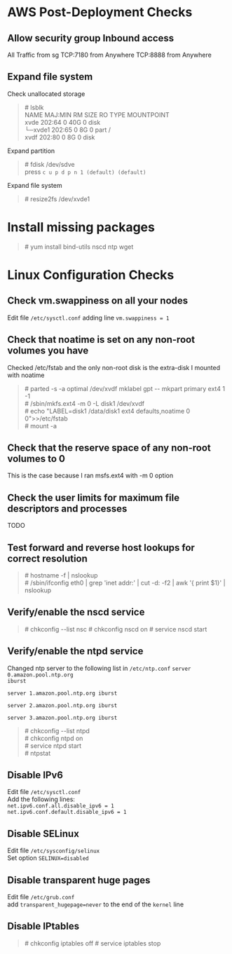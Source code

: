 # AWS Post-Deployment Checks
## Allow security group Inbound access 
All Traffic from sg
TCP:7180 from Anywhere
TCP:8888 from Anywhere

## Expand file system
Check unallocated storage
> \# lsblk  
NAME    MAJ:MIN RM SIZE RO TYPE MOUNTPOINT  
xvde    202:64   0  40G  0 disk  
└─xvde1 202:65   0   8G  0 part /  
xvdf    202:80   0   8G  0 disk  

Expand partition
>\# fdisk /dev/sdve  
press <code>c u p d p n 1 (default) (default)</code>  

Expand file system
> \# resize2fs /dev/xvde1

# Install missing packages
> \# yum install bind-utils nscd ntp wget  

# Linux Configuration Checks
## Check vm.swappiness on all your nodes
Edit file <code>/etc/sysctl.conf</code> adding line <code>vm.swappiness = 1</code>

## Check that noatime is set on any non-root volumes you have
Checked /etc/fstab and the only non-root disk is the extra-disk I mounted with noatime
>\# parted -s -a optimal /dev/xvdf mklabel gpt -- mkpart primary ext4 1 -1  
\# /sbin/mkfs.ext4 -m 0 -L disk1 /dev/xvdf  
\# echo "LABEL=disk1      /data/disk1  ext4  defaults,noatime  0 0">>/etc/fstab  
\# mount -a

## Check that the reserve space of any non-root volumes to 0
This is the case because I ran msfs.ext4 with -m 0 option

## Check the user limits for maximum file descriptors and processes
TODO

## Test forward and reverse host lookups for correct resolution
>\# hostname -f | nslookup  
\# /sbin/ifconfig eth0 | grep 'inet addr:' | cut -d: -f2 | awk '{ print $1}' | nslookup

## Verify/enable the nscd service
>\# chkconfig --list nsc
\# chkconfig nscd on
\# service nscd start

## Verify/enable the ntpd service
Changed ntp server to the following list in <code>/etc/ntp.conf</code>
<code>server 0.amazon.pool.ntp.org iburst  
server 1.amazon.pool.ntp.org iburst  
server 2.amazon.pool.ntp.org iburst  
server 3.amazon.pool.ntp.org iburst
</code>  
>\# chkconfig --list ntpd  
\# chkconfig ntpd on  
\# service ntpd start  
\# ntpstat

## Disable IPv6
Edit file <code>/etc/sysctl.conf</code>  
Add the following lines:  
<code>net.ipv6.conf.all.disable_ipv6 = 1</code>  
<code>net.ipv6.conf.default.disable_ipv6 = 1</code>

## Disable SELinux
Edit file <code>/etc/sysconfig/selinux</code>  
Set option <code>SELINUX=disabled</code>

## Disable transparent huge pages
Edit file <code>/etc/grub.conf</code>  
add <code>transparent_hugepage=never</code> to the end of the <code>kernel</code> line

## Disable IPtables
>\# chkconfig iptables off
\# service iptables stop